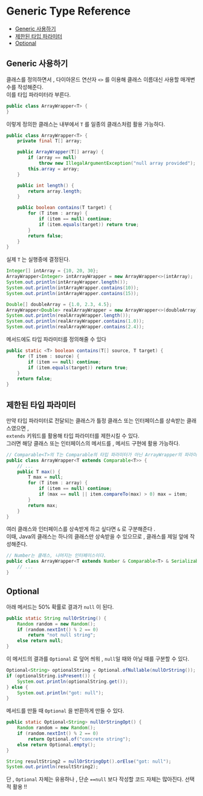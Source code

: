 # Generic Type Reference
- [Generic 사용하기](#generic-사용하기)
- [제한된 타입 파라미터](#제한된-타입-파라미터)
- [Optional<T>](#optionalt)

## Generic 사용하기
클래스를 정의하면서 , 다이아몬드 연산자 ```<>``` 를 이용해 클래스 이름대신 사용할 매개변수를 작성해준다.  
이를 타입 파라미터라 부른다.
```java
public class ArrayWrapper<T> {
}
```
이렇게 정의한 클래스는 내부에서 ```T``` 를 일종의 클래스처럼 활용 가능하다.
```java
public class ArrayWrapper<T> {
    private final T[] array;

    public ArrayWrapper(T[] array) {
        if (array == null)
            throw new IllegalArgumentException("null array provided");
        this.array = array;
    }

    public int length() {
        return array.length;
    }

    public boolean contains(T target) {
        for (T item : array) {
            if (item == null) continue;
            if (item.equals(target)) return true;
        }
        return false;
    }
}
```
실제 ```T``` 는 실행중에 결정된다.
```java
Integer[] intArray = {10, 20, 30};
ArrayWrapper<Integer> intArrayWrapper = new ArrayWrapper<>(intArray);
System.out.println(intArrayWrapper.length());
System.out.println(intArrayWrapper.contains(10));
System.out.println(intArrayWrapper.contains(15));

Double[] doubleArray = {1.0, 2.3, 4.5};
ArrayWrapper<Double> realArrayWrapper = new ArrayWrapper<>(doubleArray);
System.out.println(realArrayWrapper.length());
System.out.println(realArrayWrapper.contains(1.0));
System.out.println(realArrayWrapper.contains(2.4));
```

메서드에도 타입 파라미터를 정의해줄 수 있다
```java
public static <T> boolean contains(T[] source, T target) {
    for (T item : source) {
        if (item == null) continue;
        if (item.equals(target)) return true;
    }
    return false;
}
```
## 제한된 타입 파라미터
만약 타입 파라미터로 전달되는 클래스가 틀정 클래스 또는 인터페이스를 상속받는 클래스였으면 ,  
```extends``` 키워드를 활용해 타입 파라미터를 제한시킬 수 있다.  
그러면 해당 클래스 또는 인터페이스의 메서드를 , 메서드 구현에 활용 가능하다.
```java
// Comparable<T>의 T는 Comparable의 타입 파라미터가 아닌 ArrayWrapper의 파라미터 T
public class ArrayWrapper<T extends Comparable<T>> {
    // ...
    public T max() {
        T max = null;
        for (T item : array) {
            if (item == null) continue;
            if (max == null || item.compareTo(max) > 0) max = item;
        }
        return max;
    }
}
```

여러 클래스와 인터페이스를 상속받게 하고 싶다면 ```&``` 로 구분해준다 .  
이때, Java의 클래스는 하나의 클래스만 상속받을 수 있으므로 , 클래스를 제일 앞에 작성해준다.
```java
// Number는 클래스, 나머지는 인터페이스이다.
public class ArrayWrapper<T extends Number & Comparable<T> & Serializable> {
    // ...
}
```
## Optional<T>
아래 메서드는 50% 확률로 결과가 ```null``` 이 된다.
```java
public static String nullOrString() {
    Random random = new Random();
    if (random.nextInt() % 2 == 0) 
        return "not null string";
    else return null;
}
```
이 메서드의 결과를 ```Optional``` 로 덮어 씌워 , ```null```일 때와 아닐 때를 구분할 수 있다.
```java
Optional<String> optionalString = Optional.ofNullable(nullOrString());
if (optionalString.isPresent()) {
    System.out.println(optionalString.get());
} else {
    System.out.println("got: null");
}
```
메서드를 만들 때 ```Optional``` 을 반환하게 만들 수 있다.
```java
public static Optional<String> nullOrStringOpt() {
    Random random = new Random();
    if (random.nextInt() % 2 == 0)
        return Optional.of("concrete string");
    else return Optional.empty();
}
```
```java
String resultString2 = nullOrStringOpt().orElse("got: null");
System.out.println(resultString2);
```
단 , ```Optional``` 자체는 유용하나 , 단순 ```==null``` 보다 작성할 코드 자체는 많아진다. 선택적 활용 !!